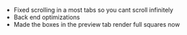 * Fixed scrolling in a most tabs so you cant scroll infinitely
* Back end optimizations
* Made the boxes in the preview tab render full squares now